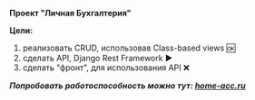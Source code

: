 **Проект "Личная Бухгалтерия"** 

__Цели:__
 1. реализовать CRUD, использовав Class-based views :ok:
 2. сделать API, Django Rest Framework :arrow_forward:
 3. сделать "фронт", для использования API :x:

***Попробовать работоспособность можно тут: [home-acc.ru](https://home-acc.ru)***


